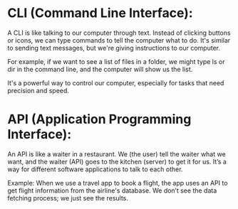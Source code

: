 
















# CLI (Command Line Interface):

A CLI is like talking to our computer through text. Instead of clicking buttons or icons, we can type commands to tell the computer what to do. It's similar to sending text messages, but we're giving instructions to our computer.

For example, if we want to see a list of files in a folder, we might type ls or dir in the command line, and the computer will show us the list.

It's a powerful way to control our computer, especially for tasks that need precision and speed.

# API (Application Programming Interface):

An API is like a waiter in a restaurant. We (the user) tell the waiter what we want, and the waiter (API) goes to the kitchen (server) to get it for us. It’s a way for different software applications to talk to each other.

Example: When we use a travel app to book a flight, the app uses an API to get flight information from the airline's database. We don’t see the data fetching process; we just see the results.
